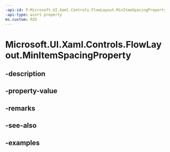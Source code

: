```yaml
---
-api-id: P:Microsoft.UI.Xaml.Controls.FlowLayout.MinItemSpacingProperty
-api-type: winrt property
ms.custom: RS5
---
```


<!-- Property syntax.
public DependencyProperty MinItemSpacingProperty { get; }
-->

# Microsoft.UI.Xaml.Controls.FlowLayout.MinItemSpacingProperty

## -description

## -property-value

## -remarks

## -see-also

## -examples

